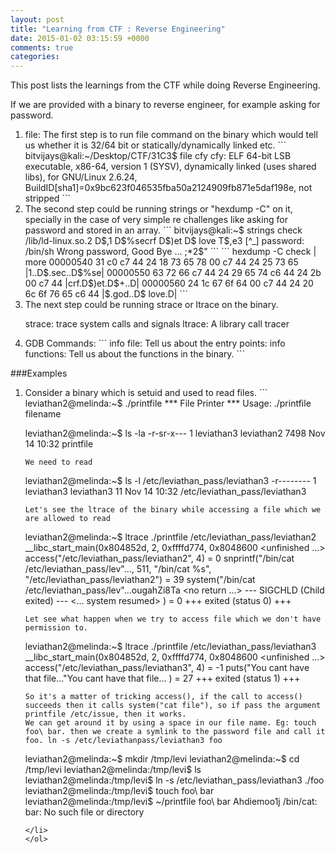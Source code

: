 ```yaml
---
layout: post
title: "Learning from CTF : Reverse Engineering"
date: 2015-01-02 03:15:59 +0000
comments: true
categories: 
---
```


This post lists the learnings from the CTF while doing Reverse Engineering.
<!-- more -->


If we are provided with a binary to reverse engineer, for example asking for password.

<ol>

<li>
file: The first step is to run file command on the binary which would tell us whether it is 32/64 bit or statically/dynamically linked etc.
```
bitvijays@kali:~/Desktop/CTF/31C3$ file cfy 
cfy: ELF 64-bit LSB executable, x86-64, version 1 (SYSV), dynamically linked (uses shared libs), for GNU/Linux 2.6.24, BuildID[sha1]=0x9bc623f046535fba50a2124909fb871e5daf198e, not stripped
```
</li>
<li>
The second step could be running strings or "hexdump -C" on it, specially in the case of very simple re challenges like asking for password and stored in an array.
```
bitvijays@kali:~$ strings check 
/lib/ld-linux.so.2
D$,1
D$%secrf
D$)et
D$ love
T$,e3
[^_]
password: 
/bin/sh
Wrong password, Good Bye ...
;*2$"
```
```
hexdump -C check | more 
00000540  31 c0 c7 44 24 18 73 65  78 00 c7 44 24 25 73 65  |1..D$.sec..D$%se|
00000550  63 72 66 c7 44 24 29 65  74 c6 44 24 2b 00 c7 44  |crf.D$)et.D$+..D|
00000560  24 1c 67 6f 64 00 c7 44  24 20 6c 6f 76 65 c6 44  |$.god..D$ love.D|
```
</li>

<li>
The next step could be running strace or ltrace on the binary.

strace: trace system calls and signals
ltrace: A library call tracer
</li>

<li>GDB Commands:
```
info file: Tell us about the entry points:
info functions: Tell us about the functions in the binary.
```</li>
</ol>

###Examples
<ol>
<li>Consider a binary which is setuid and used to read files.
```
leviathan2@melinda:~$ ./printfile 
*** File Printer ***
Usage: ./printfile filename

leviathan2@melinda:~$ ls -la
-r-sr-x---   1 leviathan3 leviathan2 7498 Nov 14 10:32 printfile
```
We need to read 
```
leviathan2@melinda:~$ ls -l /etc/leviathan_pass/leviathan3 
-r-------- 1 leviathan3 leviathan3 11 Nov 14 10:32 /etc/leviathan_pass/leviathan3
```
Let's see the ltrace of the binary while accessing a file which we are allowed to read
```
leviathan2@melinda:~$ ltrace ./printfile /etc/leviathan_pass/leviathan2 
__libc_start_main(0x804852d, 2, 0xffffd774, 0x8048600 <unfinished ...>
access("/etc/leviathan_pass/leviathan2", 4)                                                                            = 0
snprintf("/bin/cat /etc/leviathan_pass/lev"..., 511, "/bin/cat %s", "/etc/leviathan_pass/leviathan2")                  = 39
system("/bin/cat /etc/leviathan_pass/lev"...ougahZi8Ta
 <no return ...>
--- SIGCHLD (Child exited) ---
<... system resumed> )                                                                                                 = 0
+++ exited (status 0) +++
```
Let see what happen when we try to access file which we don't have permission to.
```
leviathan2@melinda:~$ ltrace ./printfile /etc/leviathan_pass/leviathan3
__libc_start_main(0x804852d, 2, 0xffffd774, 0x8048600 <unfinished ...>
access("/etc/leviathan_pass/leviathan3", 4)                                                                            = -1
puts("You cant have that file..."You cant have that file...
)                                                                                     = 27
+++ exited (status 1) +++
```
So it's a matter of tricking access(), if the call to access() succeeds then it calls system("cat file"), so if pass the argument printfile /etc/issue, then it works.
We can get around it by using a space in our file name. Eg: touch foo\ bar. then we create a symlink to the password file and call it foo. ln -s /etc/leviathanpass/leviathan3 foo

```
leviathan2@melinda:~$ mkdir /tmp/levi
leviathan2@melinda:~$ cd /tmp/levi
leviathan2@melinda:/tmp/levi$ ls
leviathan2@melinda:/tmp/levi$ ln -s /etc/leviathan_pass/leviathan3 ./foo
leviathan2@melinda:/tmp/levi$ touch foo\ bar
leviathan2@melinda:/tmp/levi$ ~/printfile foo\ bar 
Ahdiemoo1j
/bin/cat: bar: No such file or directory
```
</li>
</ol>
